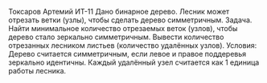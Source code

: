 Токсаров Артемий ИТ-11
Дано бинарное дерево. Лесник может отрезать ветки (узлы), чтобы сделать дерево симметричным.
Задача. Найти минимальное количество отрезаемых веток (узлов), чтобы дерево стало зеркально симметричным. Вывести количество отрезанных лесником листьев (количество удалённых узлов). Условия: Дерево считается симметричным, если левое и правое поддеревья зеркально идентичны. Каждый удалённый узел считается как 1 единица работы лесника.
